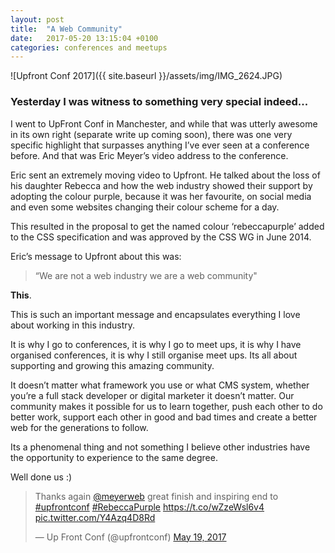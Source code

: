 ```yaml
---
layout: post
title:  "A Web Community"
date:   2017-05-20 13:15:04 +0100
categories: conferences and meetups
---
```


![Upfront Conf 2017]({{ site.baseurl }}/assets/img/IMG_2624.JPG)

### Yesterday I was witness to something very special indeed...

I went to UpFront Conf in Manchester, and while that was utterly awesome in its own right (separate write up coming soon), there was one very specific highlight that surpasses anything I’ve ever seen at a conference before. And that was Eric Meyer’s video address to the conference.

Eric sent an extremely moving video to Upfront. He talked about the loss of his daughter Rebecca and how the web industry showed their support by adopting the colour purple, because it was her favourite, on social media and even some websites changing their colour scheme for a day. 

This resulted in the proposal to get the named colour ‘rebeccapurple’ added to the CSS specification and was approved by the CSS WG in June 2014.

Eric’s message to Upfront about this was:

> “We are not a web industry we are a web community" 

**This**.

This is such an important message and encapsulates everything I love about working in this industry. 

It is why I go to conferences, it is why I go to meet ups, it is why I have organised conferences, it is why I still organise meet ups. Its all about supporting and growing this amazing community. 

It doesn’t matter what framework you use or what CMS system, whether you’re a full stack developer or digital marketer it doesn’t matter. Our community makes it possible for us to learn together, push each other to do better work, support each other in good and bad times and create a better web for the generations to follow. 

Its a phenomenal thing and not something I believe other industries have the opportunity to experience to the same degree.

Well done us :)

<blockquote class="twitter-tweet" data-partner="tweetdeck"><p lang="en" dir="ltr">Thanks again <a href="https://twitter.com/meyerweb">@meyerweb</a> great finish and inspiring end to <a href="https://twitter.com/hashtag/upfrontconf?src=hash">#upfrontconf</a> <a href="https://twitter.com/hashtag/RebeccaPurple?src=hash">#RebeccaPurple</a> <a href="https://t.co/wZzeWsl6v4">https://t.co/wZzeWsl6v4</a> <a href="https://t.co/Y4Azq4D8Rd">pic.twitter.com/Y4Azq4D8Rd</a></p>&mdash; Up Front Conf (@upfrontconf) <a href="https://twitter.com/upfrontconf/status/865607172767367169">May 19, 2017</a></blockquote>
<script async src="//platform.twitter.com/widgets.js" charset="utf-8"></script>